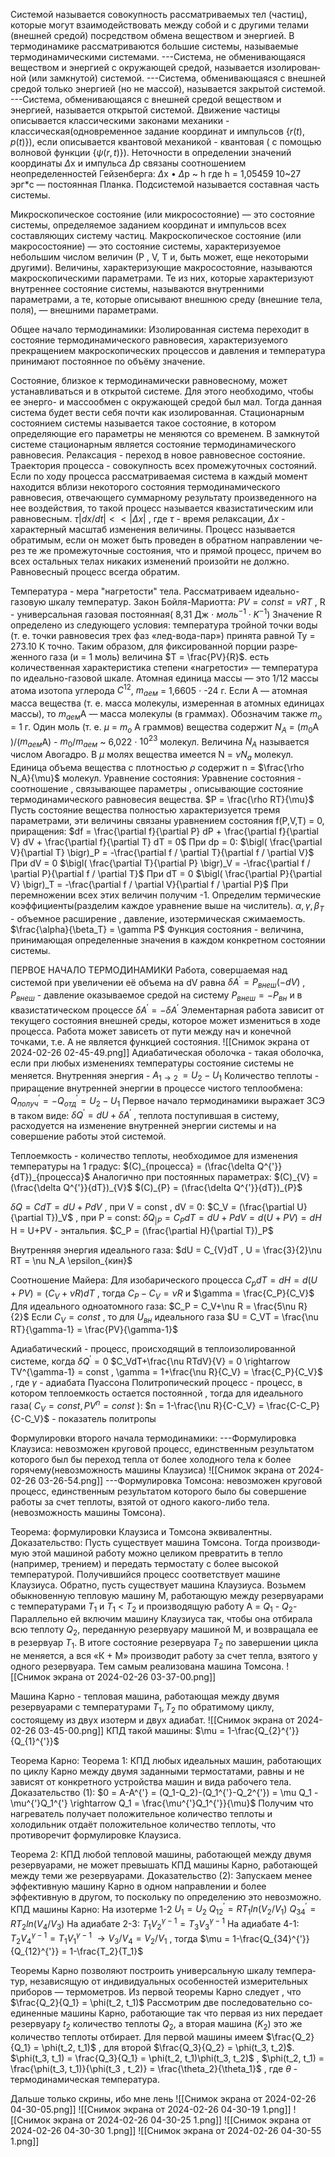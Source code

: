 Системой называется совокупность рассматриваемых тел (частиц), которые могут взаимодействовать между собой и с други­ми телами (внешней средой) посредством обмена веществом и энергией. В термодинамике рассматриваются большие системы, называемые термо­динамическими системами. 
---Система, не обменивающа­яся веществом и энергией с окружающей средой, называется изолирован­ной (или замкнутой) системой.
---Система, обменивающаяся с внешней средой только энергией (но не
массой), называется закрытой системой.
---Система, обменивающаяся с внешней средой веществом и энергией,
называется открытой системой.
Движение частицы описывается классическими законами механики - классическая(одновременное задание координат и импульсов $\{r(t),p(t)\}$), если описывается квантовой механикой - квантовая ( с помощью волновой функции $\{\psi(r,t)\}$).
Неточ­ности в определении значений координаты $\Delta$х и импульса $\Delta$р связаны
соотношением неопределенностей Гейзенберга:
$\Delta$х • $\Delta$р ~ h
где h = 1,05459 10~27 эрг*с — постоянная Планка.
Подсистемой называется составная часть системы.

Микроскопическое состояние (или микросостояние) — это состояние системы, определяемое заданием координат и импульсов всех составляю­щих систему частиц.
Макроскопическое состояние (или макросостояние) — это состояние системы, характеризуемое небольшим числом величин (Р , V, Т и, быть может, еще некоторыми другими).
Величины, характеризующие макросостояние, называются макроско­пическими параметрами. Те из них, которые характеризуют внутреннее состояние системы, называются внутренними параметрами, а те, кото­рые описывают внешнюю среду (внешние тела, поля), — внешними пара­метрами.

Общее начало термодинамики:
Изолированная система переходит в состояние термодинамического равновесия, характеризуемого прекращением макроскопических процессов и  давления и температура принимают постоянное по объёму значение.

Состояние, близкое к термодинамически равновесному, может устанав­ливаться и в открытой системе. Для этого необходимо, чтобы ее энерго-
и массообмен с окружающей средой был мал. Тогда данная система будет вести себя почти как изолированная.
Стационарным состоянием систе­мы называется такое состояние, в котором определяющие его параметры
не меняются со временем. В замкнутой системе стационарным является
состояние термодинамического равновесия.
Релаксация - переход в новое равновесное состояние.
Траектория процесса - совокупность всех промежуточных состояний.
Если по ходу процесса рассматриваемая система в каждый момент
находится вблизи некоторого состояния термодинамического равновесия,
отвечающего суммарному результату произведенного на нее воздействия,
то такой процесс называется квазистатическим или равновесным.
$\tau |dx/dt| << |\Delta x|$ , где $\tau$ - время релаксации, $\Delta x$ - характерный масштаб изменения величины.
Процесс называется
обратимым, если он может быть проведен в обратном направлении че­рез те же промежуточные состояния, что и пря­мой процесс, причем во всех остальных телах ни­каких изменений произойти не должно. Равновесный процесс всегда обратим.

Температура - мера "нагретости" тела. Рассматриваем идеально-газовую шкалу температур.
Закон Бойля-Мариотта: $PV = const = \nu RT$ , R - универсальная газовая постоянная( 8,31 Дж $\cdot$ $моль^{-1}\cdot K^{-1}$)
Значение R определено из следующего условия: температура тройной точ­ки воды (т. е. точки равновесия трех фаз «лед-вода-пар») принята равной Ту = 273.10 К точно. Таким образом, для фиксированной порции разре­женного газа (и = 1 моль) величина $T = \frac{PV}{R}$. есть количественная ха­рактеристика степени «нагретости» — температура по идеально-газовой шкале.
Атомная единица массы — это 1/12 массы атома изотопа углерода $C^{12}$, $m_{аем}$ = 1,6605 $\cdot$ -24 г. Если А — атомная масса вещества (т. е. масса молекулы, измеренная
в атомных единицах массы), то $m_{аем}$А — масса молекулы (в граммах).
Обозначим также $m_{o}$ = 1 г. Один моль (т. е. $\mu$ = $m_o$ А граммов) вещества
содержит $N_A$ = ($m_0$А )/($m_{аем}$А) - $m_0$/$m_{аем}$ ~ 6,022 $\cdot$ $10^{23}$ молекул.
Величина $N_A$ называется числом Авогадро.
В $\mu$ молях вещества имеется N = $\nu N_a$ молекул. Единица объема ве­щества с плотностью $\rho$ содержит n = $\frac{\rho N_A}{\mu}$ молекул.
Уравнение состояния:
Уравнение состояния - соотношение , связывающее параметры , описывающие состояние термодинамического равновесия вещества.
$P = \frac{\rho RT}{\mu}$
Пусть состояние вещества полностью характеризуется тремя параметрами, эти величины связаны уравнением состояния f(P,V,T) = 0, приращения:
$df = \frac{\partial f}{\partial P} dP + \frac{\partial f}{\partial V} dV + \frac{\partial f}{\partial T} dT =  0$
При dp = 0:
$\bigl( \frac{\partial V}{\partial T} \bigr)_P = -\frac{\partial f / \partial T}{\partial f / \partial V}$
При dV = 0
$\bigl( \frac{\partial T}{\partial P} \bigr)_V = -\frac{\partial f / \partial P}{\partial f / \partial T}$
При dT = 0
$\bigl( \frac{\partial P}{\partial V} \bigr)_T = -\frac{\partial f / \partial V}{\partial f / \partial P}$
При перемножении всех этих величин получим -1.
Определим термические коэффициенты(разделим каждое уравнение выше на числитель).
$\alpha , \gamma , \beta_{T}$ - объемное расширение , давление, изотермическая сжимаемость.
$\frac{\alpha}{\beta_T} = \gamma P$
Функция состояния - величина, принимающая определенные значения в каждом конкретном состоянии системы.

ПЕРВОЕ НАЧАЛО ТЕРМОДИНАМИКИ
Работа, совершаемая над системой при увеличении её объема на dV равна $\delta A^{'} = P_{внеш}(-dV)$ , $P_{внеш}$ - давление оказываемое средой на систему
$P_{внеш} = -P_{вн}$ и в квазистатическом процессе $\delta A^{'} = -\delta A^{'}$
Элементарная работа зависит от текущего состояния внешней среды, которое может измениться в ходе процесса. Работа может зависеть от пути между нач и конечной точками, т.е. A не является функцией состояния.
![[Снимок экрана от 2024-02-26 02-45-49.png]]
Адиабатическая оболочка - такая оболочка, если при любых изменениях температуры состояние системы не меняется.
Внутренняя энергия - $A_{1 \rightarrow 2}^{'} = U_2-U_1$
Количество теплоты - приращение внутренней энергии в процессе чистого теплообмена:
$Q_{получ}^{'} = -Q_{отд}^{'} = U_2-U_1$
Первое начало термодинамики выражает ЗСЭ в таком виде:
$\delta Q^{'} = dU+\delta A^{'}$ , теплота поступившая в систему, расходуется на изменение внутренней энергии системы и на совершение работы этой системой.

Теплоемкость - количество теплоты, необходимое для изменения температуры на 1 градус:
$(C)_{процесса} = (\frac{\delta Q^{'}}{dT})_{процесса}$
Аналогично при постоянных параметрах:
$(C)_{V} = (\frac{\delta Q^{'}}{dT})_{V}$
$(C)_{P} = (\frac{\delta Q^{'}}{dT})_{P}$

$\delta Q = CdT = dU +PdV$ , при V = const , dV = 0:
$C_V = (\frac{\partial U}{\partial T})_V$ , при P = const:
$\delta Q_{|P} = C_{P}dT = dU+PdV = d(U+PV) = dH$
H = U+PV - энтальпия.
$C_P = (\frac{\partial H}{\partial T})_P$

Внутренняя энергия идеального газа:
$dU = C_{V}dT , U = \frac{3}{2}\nu RT = \nu N_A \epsilon_{кин}$

Соотношение Майера:
Для изобарического процесса
$C_{p}dT = dH = d(U+PV) = (C_{V}+\nu R)dT$
, тогда $C_{P} - C_{V} = \nu R$ и $\gamma = \frac{C_P}{C_V}$
Для идеального одноатомного газа:
$C_P = C_V+\nu R = \frac{5\nu R}{2}$
Если $C_V = const$ , то для $U_{вн}$ идеального газа
$U = C_VT = \frac{\nu RT}{\gamma-1} = \frac{PV}{\gamma-1}$

Адиабатический - процесс, происходящий в теплоизолированной системе, когда $\delta Q^{'} = 0$
$C_VdT+\frac{\nu RTdV}{V} = 0 \rightarrow TV^{\gamma-1}  = const , \gamma = 1+\frac{\nu R}{C_V} = \frac{C_P}{C_V}$ , где $\gamma$ - адиабата Пуассона
Политропический процесс - процесс, в котором теплоемкость остается постоянной , тогда для идеального газа( $C_V = const,  PV^{n} = const$ ):
$n = 1-\frac{\nu R}{C-C_V} = \frac{C-C_P}{C-C_V}$ - показатель политропы

Формулировки второго начала термодинамики:
---Формулировка Клаузиса: невозможен круговой процесс, единственным результатом которого был бы переход тепла от более холодного тела к более горячему(невозможность машины Клаузиса)
![[Снимок экрана от 2024-02-26 03-26-54.png]]
---Формулировка Томсона: невозможен круговой процесс,
единственным результатом которого было бы совершение работы за счет теплоты, взятой от одного какого-либо тела.(невозможность машины Томсона).

Теорема: 
формулировки Клаузиса и Томсона эквивалентны.
Доказательство:
Пусть существует машина Томсона. Тогда производи­мую этой машиной работу можно целиком превратить в тепло (например, трением) и передать термостату с более высокой температурой. Получив­шийся процесс соответствует машине Клаузиуса. Обратно, пусть существует машина Клаузиуса. Возьмем обыкновен­ную тепловую машину М, работающую между резервуарами с темпера­турами $T_1$ и $T_1$ < $T_2$ и производящую работу А = $Q_1$ - $Q_2$- Параллельно
ей включим машину Клаузиуса так, чтобы она отбирала всю теплоту $Q_2$, переданную резервуару машиной М, и возвращала ее в резервуар $T_1$.
В итоге состояние резервуара $T_2$ по завершении цикла
не меняется, а вся «К + М» производит работу за счет тепла, взятого у одного резервуара. Тем самым реализована машина Томсона.
![[Снимок экрана от 2024-02-26 03-37-00.png]]

Машина Карно - тепловая машина, работающая между двумя резервуарами с температурами $T_1 , T_2$ по обратимому циклу, состоящему из двух изотерм и двух адиабат.
![[Снимок экрана от 2024-02-26 03-45-00.png]]
КПД такой машины: $\mu = 1-\frac{Q_{2}^{'}}{Q_{1}^{'}}$

Теорема Карно:
Теорема 1: 
КПД любых идеальных машин, работающих по циклу Карно между двумя заданными термостатами, равны и не зависят от конкрет­ного устройства машин и вида рабочего тела.
Доказательство (1):
$0 = A-A^{'} = (Q_1-Q_2)-(Q_1^{'}-Q_2^{'}) = \mu Q_1 - \mu^{'}Q_1^{'} \rightarrow  Q_1 = \frac{\mu^{'}Q_1^{'}}{\mu}$
Получим что нагреватель получает положительное количество теплоты и холодильник отдаёт положительное количество теплоты, что противоречит формулировке Клаузиса.

Теорема 2:
КПД любой тепловой машины, работающей между дву­мя резервуарами, не может превышать КПД машины Карно, работающей между теми же резервуарами.
Доказательство (2):
Запускаем менее эффективную машину Карно в одном направлении и более эффективную в другом, то поскольку по определению это невозможно.
КПД машины Карно:
На изотерме 1-2 $U_1 = U_2$
$Q_{12}^{'} = RT_1ln(V_2/V_1)$
$Q_{34}^{'} = RT_2ln(V_4/V_3)$
На адиабате 2-3: $T_1V_2^{\gamma-1} = T_3V_3^{\gamma-1}$
На адиабате 4-1: $T_2V_4^{\gamma-1} = T_1V_1^{\gamma-1}$ 
$\rightarrow V_3/V_4 = V_2/V_1$ , тогда 
$\mu = 1-\frac{Q_{34}^{'}}{Q_{12}^{'}} = 1-\frac{T_2}{T_1}$

Теоремы Карно позволяют по­строить универсальную шкалу темпера­тур, независящую от индивидуальных осо­бенностей измерительных приборов —
термометров.
Из первой теоремы Карно следует , что $\frac{Q_2}{Q_1}  = \phi(t_2, t_1)$
Рассмотрим две последовательно со­единенные машины Карно, работающие так что первая из них передает ре­зервуару  $t_2$ количество теплоты $Q_2$, а вто­рая машина ($K_2$) это же количество тепло­ты отбирает. Для первой машины имеем $\frac{Q_2}{Q_1}  = \phi(t_2, t_1)$ , для второй $\frac{Q_3}{Q_2}  = \phi(t_3, t_2)$. 
$\phi(t_3, t_1) = \frac{Q_3}{Q_1} = \phi(t_2, t_1)\phi(t_3, t_2)$ , 
$\phi(t_2, t_1) =  \frac{\phi(t_3, t_1)}{\phi(t_3 , t_2)} = \frac{\theta_2}{\theta_1}$ , где $\theta$ - термодинамическая температура.

Дальше только скрины, ибо мне лень
![[Снимок экрана от 2024-02-26 04-30-05.png]]
![[Снимок экрана от 2024-02-26 04-30-19 1.png]]
![[Снимок экрана от 2024-02-26 04-30-25 1.png]]
![[Снимок экрана от 2024-02-26 04-30-30 1.png]]
![[Снимок экрана от 2024-02-26 04-30-55 1.png]]
